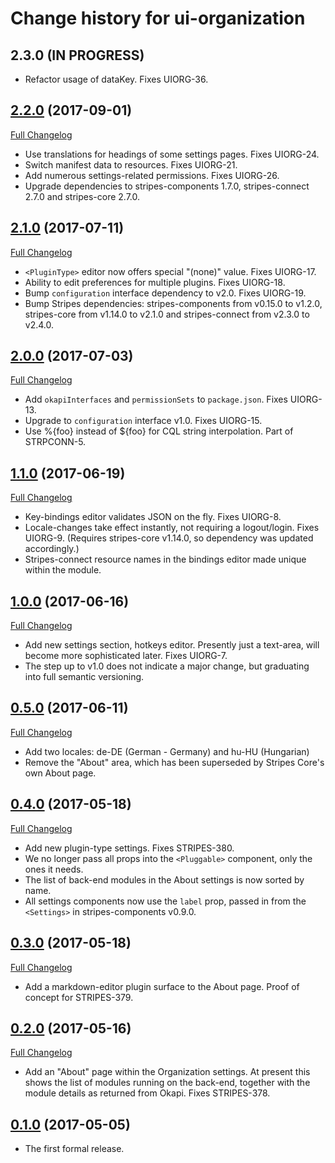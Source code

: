 # Change history for ui-organization

## 2.3.0 (IN PROGRESS)

* Refactor usage of dataKey. Fixes UIORG-36.

## [2.2.0](https://github.com/folio-org/ui-organization/tree/v2.2.0) (2017-09-01)
[Full Changelog](https://github.com/folio-org/ui-organization/compare/v2.1.0...v2.2.0)

* Use translations for headings of some settings pages. Fixes UIORG-24.
* Switch manifest data to resources. Fixes UIORG-21.
* Add numerous settings-related permissions. Fixes UIORG-26.
* Upgrade dependencies to stripes-components 1.7.0, stripes-connect 2.7.0 and stripes-core 2.7.0.

## [2.1.0](https://github.com/folio-org/ui-organization/tree/v2.1.0) (2017-07-11)
[Full Changelog](https://github.com/folio-org/ui-organization/compare/v2.0.0...v2.1.0)

* `<PluginType>` editor now offers special "(none)" value. Fixes UIORG-17.
* Ability to edit preferences for multiple plugins. Fixes UIORG-18.
* Bump `configuration` interface dependency to v2.0. Fixes UIORG-19.
* Bump Stripes dependencies: stripes-components from v0.15.0 to v1.2.0, stripes-core from v1.14.0 to v2.1.0 and stripes-connect from v2.3.0 to v2.4.0.

## [2.0.0](https://github.com/folio-org/ui-organization/tree/v2.0.0) (2017-07-03)
[Full Changelog](https://github.com/folio-org/ui-organization/compare/v1.1.0...v2.0.0)

* Add `okapiInterfaces` and `permissionSets` to `package.json`. Fixes UIORG-13.
* Upgrade to `configuration` interface v1.0. Fixes UIORG-15.
* Use %{foo} instead of ${foo} for CQL string interpolation. Part of STRPCONN-5.

## [1.1.0](https://github.com/folio-org/ui-organization/tree/v1.1.0) (2017-06-19)
[Full Changelog](https://github.com/folio-org/ui-organization/compare/v1.0.0...v1.1.0)

* Key-bindings editor validates JSON on the fly. Fixes UIORG-8.
* Locale-changes take effect instantly, not requiring a logout/login. Fixes UIORG-9. (Requires stripes-core v1.14.0, so dependency was updated accordingly.)
* Stripes-connect resource names in the bindings editor made unique within the module.

## [1.0.0](https://github.com/folio-org/ui-organization/tree/v1.0.0) (2017-06-16)
[Full Changelog](https://github.com/folio-org/ui-organization/compare/v0.5.0...v1.0.0)

* Add new settings section, hotkeys editor. Presently just a text-area, will become more sophisticated later. Fixes UIORG-7.
* The step up to v1.0 does not indicate a major change, but graduating into full semantic versioning.

## [0.5.0](https://github.com/folio-org/ui-organization/tree/v0.5.0) (2017-06-11)
[Full Changelog](https://github.com/folio-org/ui-organization/compare/v0.4.0...v0.5.0)

* Add two locales: de-DE (German - Germany) and hu-HU (Hungarian)
* Remove the "About" area, which has been superseded by Stripes Core's own About page.

## [0.4.0](https://github.com/folio-org/ui-organization/tree/v0.4.0) (2017-05-18)
[Full Changelog](https://github.com/folio-org/ui-organization/compare/v0.3.0...v0.4.0)

* Add new plugin-type settings. Fixes STRIPES-380.
* We no longer pass all props into the `<Pluggable>` component, only the ones it needs.
* The list of back-end modules in the About settings is now sorted by name.
* All settings components now use the `label` prop, passed in from the `<Settings>` in stripes-components v0.9.0.

## [0.3.0](https://github.com/folio-org/ui-organization/tree/v0.3.0) (2017-05-18)
[Full Changelog](https://github.com/folio-org/ui-organization/compare/v0.2.0...v0.3.0)

* Add a markdown-editor plugin surface to the About page. Proof of concept for STRIPES-379.

## [0.2.0](https://github.com/folio-org/ui-organization/tree/v0.2.0) (2017-05-16)
[Full Changelog](https://github.com/folio-org/ui-organization/compare/v0.1.0...v0.2.0)

* Add an "About" page within the Organization settings. At present this shows the list of modules running on the back-end, together with the module details as returned from Okapi. Fixes STRIPES-378.

## [0.1.0](https://github.com/folio-org/ui-organization/tree/v0.1.0) (2017-05-05)

* The first formal release.

